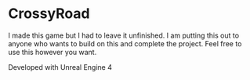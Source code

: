 # CrossyRoad

I made this game but I had to leave it unfinished. I am putting this out to anyone who wants
to build on this and complete the project. Feel free to use this however you want.

Developed with Unreal Engine 4

